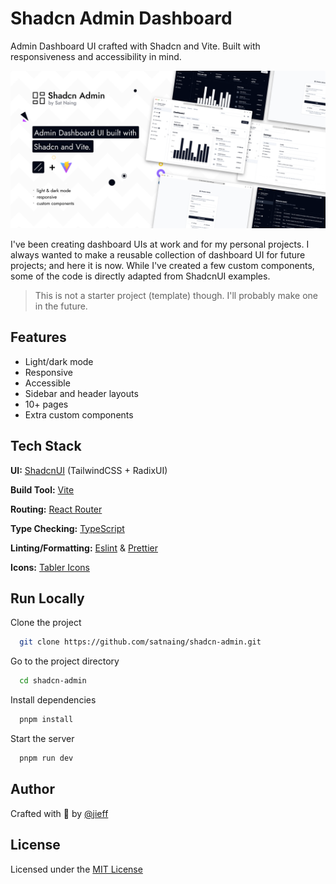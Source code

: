 # Shadcn Admin Dashboard

Admin Dashboard UI crafted with Shadcn and Vite. Built with responsiveness and accessibility in mind.

![alt text](public/images/shadcn-admin.png)

I've been creating dashboard UIs at work and for my personal projects. I always wanted to make a reusable collection of dashboard UI for future projects; and here it is now. While I've created a few custom components, some of the code is directly adapted from ShadcnUI examples.

> This is not a starter project (template) though. I'll probably make one in the future.

## Features

- Light/dark mode
- Responsive
- Accessible
- Sidebar and header layouts
- 10+ pages
- Extra custom components

## Tech Stack

**UI:** [ShadcnUI](https://ui.shadcn.com) (TailwindCSS + RadixUI)

**Build Tool:** [Vite](https://vitejs.dev/)

**Routing:** [React Router](https://reactrouter.com/en/main)

**Type Checking:** [TypeScript](https://www.typescriptlang.org/)

**Linting/Formatting:** [Eslint](https://eslint.org/) & [Prettier](https://prettier.io/)

**Icons:** [Tabler Icons](https://tabler.io/icons)

## Run Locally

Clone the project

```bash
  git clone https://github.com/satnaing/shadcn-admin.git
```

Go to the project directory

```bash
  cd shadcn-admin
```

Install dependencies

```bash
  pnpm install
```

Start the server

```bash
  pnpm run dev
```

## Author

Crafted with 🤍 by [@jieff](https://github.com/jieff)

## License

Licensed under the [MIT License](https://choosealicense.com/licenses/mit/)
